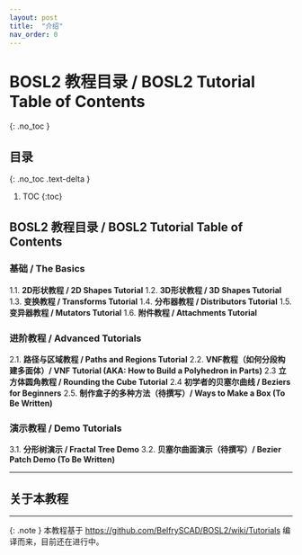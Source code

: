 ```yaml
---
layout: post
title:  "介绍"
nav_order: 0
---
```



# BOSL2 教程目录 / BOSL2 Tutorial Table of Contents

{: .no_toc }

## 目录
{: .no_toc .text-delta }

1. TOC
{:toc}

## BOSL2 教程目录 / BOSL2 Tutorial Table of Contents

### 基础 / The Basics
1.1. **2D形状教程 / 2D Shapes Tutorial**
1.2. **3D形状教程 / 3D Shapes Tutorial**
1.3. **变换教程 / Transforms Tutorial**
1.4. **分布器教程 / Distributors Tutorial**
1.5. **变异器教程 / Mutators Tutorial**
1.6. **附件教程 / Attachments Tutorial**

### 进阶教程 / Advanced Tutorials
2.1. **路径与区域教程 / Paths and Regions Tutorial**
2.2. **VNF教程（如何分段构建多面体）/ VNF Tutorial (AKA: How to Build a Polyhedron in Parts)**
2.3 **立方体圆角教程 / Rounding the Cube Tutorial**
2.4 **初学者的贝塞尔曲线 / Beziers for Beginners**
2.5. **制作盒子的多种方法（待撰写）/ Ways to Make a Box (To Be Written)**

### 演示教程 / Demo Tutorials
3.1. **分形树演示 / Fractal Tree Demo**
3.2. **贝塞尔曲面演示（待撰写）/ Bezier Patch Demo (To Be Written)**

---

## 关于本教程


---

{: .note }
本教程基于 https://github.com/BelfrySCAD/BOSL2/wiki/Tutorials 编译而来，目前还在进行中。
